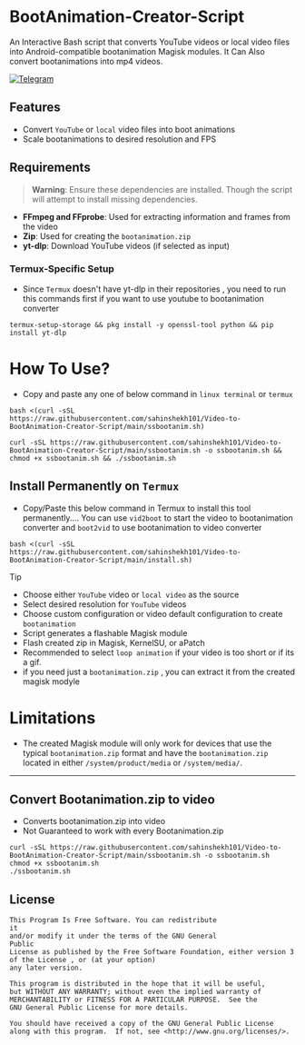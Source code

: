 # BootAnimation-Creator-Script

 An Interactive Bash script that converts YouTube videos or local video files into Android-compatible bootanimation Magisk modules. It Can Also convert bootanimations into mp4 videos. 

 
[![Telegram](https://img.shields.io/badge/Telegram-blue?style=flat-square&logo=telegram)](https://t.me/sahinshekh101)

##  Features

- Convert `YouTube` or `local` video files into boot animations
-  Scale bootanimations to desired resolution and FPS

##  Requirements

> **Warning**: Ensure these dependencies are installed. Though the script will attempt to install missing dependencies.

- **FFmpeg and FFprobe**: Used for extracting information and frames from the video
- **Zip**: Used for creating the `bootanimation.zip`
- **yt-dlp**: Download YouTube videos (if selected as input)


###  Termux-Specific Setup
- Since `Termux` doesn't have yt-dlp in their repositories , you need to run this commands first if you want to use youtube to bootanimation converter
```
termux-setup-storage && pkg install -y openssl-tool python && pip install yt-dlp
```


# How To Use?
- Copy and paste any one of below command in `linux terminal` or `termux`
```
bash <(curl -sSL https://raw.githubusercontent.com/sahinshekh101/Video-to-BootAnimation-Creator-Script/main/ssbootanim.sh)
```
```
curl -sSL https://raw.githubusercontent.com/sahinshekh101/Video-to-BootAnimation-Creator-Script/main/ssbootanim.sh -o ssbootanim.sh && chmod +x ssbootanim.sh && ./ssbootanim.sh
```

## Install Permanently on `Termux`

- Copy/Paste this below command in Termux to install this tool permanently.... You can use `vid2boot` to start the video to bootanimation converter and `boot2vid` to use bootanimation to video converter
```
bash <(curl -sSL https://raw.githubusercontent.com/sahinshekh101/Video-to-BootAnimation-Creator-Script/main/install.sh)
```


> [!Tip] 
> - Choose either `YouTube` video or `local video` as the source
> - Select desired resolution for `YouTube` videos
> - Choose custom configuration or video default configuration to create `bootanimation`
> - Script generates a flashable Magisk module
> - Flash created zip in Magisk, KernelSU, or aPatch
> - Recommended to select `loop animation` if your video is too short or if its a gif.
> - if you need just a `bootanimation.zip` , you can extract it from the created magisk modyle








# Limitations 
- The created Magisk module will only work for devices that use the typical `bootanimation.zip` format and have the `bootanimation.zip` located in either `/system/product/media` or `/system/media/`.


---
## Convert Bootanimation.zip to video

- Converts bootanimation.zip into video
- Not Guaranteed to work with every Bootanimation.zip
```
curl -sSL https://raw.githubusercontent.com/sahinshekh101/Video-to-BootAnimation-Creator-Script/main/ssbootanim.sh -o ssbootanim.sh
chmod +x ssbootanim.sh
./ssbootanim.sh
```


## License

    This Program Is Free Software. You can redistribute
    it
    and/or modify it under the terms of the GNU General
    Public
    License as published by the Free Software Foundation, either version 3
    of the License , or (at your option) 
    any later version.

    This program is distributed in the hope that it will be useful,
    but WITHOUT ANY WARRANTY; without even the implied warranty of
    MERCHANTABILITY or FITNESS FOR A PARTICULAR PURPOSE.  See the
    GNU General Public License for more details.

    You should have received a copy of the GNU General Public License
    along with this program.  If not, see <http://www.gnu.org/licenses/>.

